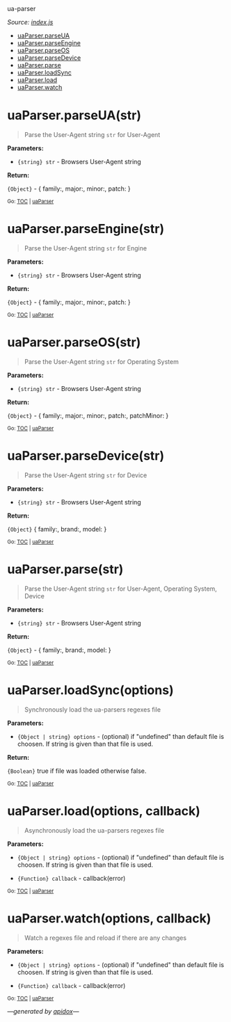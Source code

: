 ua-parser


_Source: [index.js](../index.js)_

<a name="tableofcontents"></a>

- <a name="toc_uaparserparseuastr"></a><a name="toc_uaparser"></a>[uaParser.parseUA](#uaparserparseuastr)
- <a name="toc_uaparserparseenginestr"></a>[uaParser.parseEngine](#uaparserparseenginestr)
- <a name="toc_uaparserparseosstr"></a>[uaParser.parseOS](#uaparserparseosstr)
- <a name="toc_uaparserparsedevicestr"></a>[uaParser.parseDevice](#uaparserparsedevicestr)
- <a name="toc_uaparserparsestr"></a>[uaParser.parse](#uaparserparsestr)
- <a name="toc_uaparserloadsyncoptions"></a>[uaParser.loadSync](#uaparserloadsyncoptions)
- <a name="toc_uaparserloadoptions-callback"></a>[uaParser.load](#uaparserloadoptions-callback)
- <a name="toc_uaparserwatchoptions-callback"></a>[uaParser.watch](#uaparserwatchoptions-callback)

<a name="uaparser"></a>

# uaParser.parseUA(str)

> Parse the User-Agent string `str` for User-Agent

**Parameters:**

- `{string} str` - Browsers User-Agent string

**Return:**

`{Object}` - { family:, major:, minor:, patch: }

<sub>Go: [TOC](#tableofcontents) | [uaParser](#toc_uaparser)</sub>

# uaParser.parseEngine(str)

> Parse the User-Agent string `str` for Engine

**Parameters:**

- `{string} str` - Browsers User-Agent string

**Return:**

`{Object}` - { family:, major:, minor:, patch: }

<sub>Go: [TOC](#tableofcontents) | [uaParser](#toc_uaparser)</sub>

# uaParser.parseOS(str)

> Parse the User-Agent string `str` for Operating System

**Parameters:**

- `{string} str` - Browsers User-Agent string

**Return:**

`{Object}` - { family:, major:, minor:, patch:, patchMinor: }

<sub>Go: [TOC](#tableofcontents) | [uaParser](#toc_uaparser)</sub>

# uaParser.parseDevice(str)

> Parse the User-Agent string `str` for Device

**Parameters:**

- `{string} str` - Browsers User-Agent string

**Return:**

`{Object}` { family:, brand:, model: }

<sub>Go: [TOC](#tableofcontents) | [uaParser](#toc_uaparser)</sub>

# uaParser.parse(str)

> Parse the User-Agent string `str` for User-Agent, Operating System, Device

**Parameters:**

- `{string} str` - Browsers User-Agent string

**Return:**

`{Object}` - { family:, brand:, model: }

<sub>Go: [TOC](#tableofcontents) | [uaParser](#toc_uaparser)</sub>

# uaParser.loadSync(options)

> Synchronously load the ua-parsers regexes file

**Parameters:**

- `{Object | string} options` - (optional) if "undefined" than default file is choosen. If string is given than that file is used.




**Return:**

`{Boolean}` true if file was loaded otherwise false.

<sub>Go: [TOC](#tableofcontents) | [uaParser](#toc_uaparser)</sub>

# uaParser.load(options, callback)

> Asynchronously load the ua-parsers regexes file

**Parameters:**

- `{Object | string} options` - (optional) if "undefined" than default file is choosen. If string is given than that file is used.




- `{Function} callback` - callback(error)

<sub>Go: [TOC](#tableofcontents) | [uaParser](#toc_uaparser)</sub>

# uaParser.watch(options, callback)

> Watch a regexes file and reload if there are any changes

**Parameters:**

- `{Object | string} options` - (optional) if "undefined" than default file is choosen. If string is given than that file is used.




- `{Function} callback` - callback(error)

<sub>Go: [TOC](#tableofcontents) | [uaParser](#toc_uaparser)</sub>

_&mdash;generated by [apidox](https://github.com/codeactual/apidox)&mdash;_

